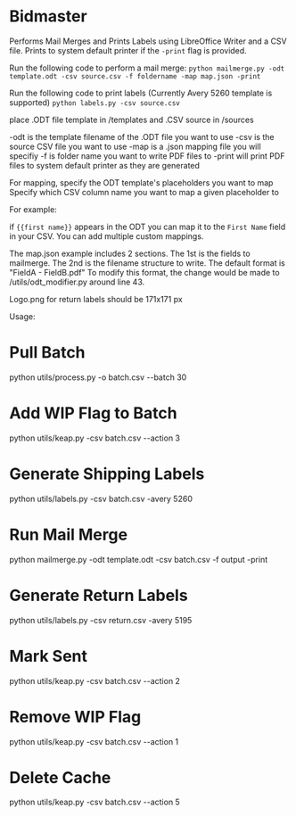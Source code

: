 # Bidmaster
Performs Mail Merges and Prints Labels using LibreOffice Writer and a CSV file.
Prints to system default printer if the `-print` flag is provided.

Run the following code to perform a mail merge:
`python mailmerge.py -odt template.odt -csv source.csv -f foldername -map map.json -print`

Run the following code to print labels (Currently Avery 5260 template is supported)
`python labels.py -csv source.csv`

place .ODT file template in /templates and .CSV source in /sources

-odt is the template filename of the .ODT file you want to use
-csv is the source CSV file you want to use
-map is a .json mapping file you will specifiy
-f is folder name you want to write PDF files to
-print will print PDF files to system default printer as they are generated

For mapping, specify the ODT template's placeholders you want to map
Specify which CSV column name you want to map a given placeholder to

For example:

if `{{first name}}` appears in the ODT you can map it to the `First Name` field in your CSV.
You can add multiple custom mappings.

The map.json example includes 2 sections. The 1st is the fields to mailmerge.
The 2nd is the filename structure to write.
The default format is "FieldA - FieldB.pdf"
    To modify this format, the change would be made to /utils/odt_modifier.py around line 43.

Logo.png for return labels should be 171x171 px

Usage:

# Pull Batch
python utils/process.py -o batch.csv --batch 30

# Add WIP Flag to Batch
python utils/keap.py -csv batch.csv --action 3

# Generate Shipping Labels
python utils/labels.py -csv batch.csv -avery 5260

# Run Mail Merge
python mailmerge.py -odt template.odt -csv batch.csv -f output -print

# Generate Return Labels
python utils/labels.py -csv return.csv -avery 5195

# Mark Sent
python utils/keap.py -csv batch.csv --action 2

# Remove WIP Flag
python utils/keap.py -csv batch.csv --action 1

# Delete Cache
python utils/keap.py -csv batch.csv --action 5